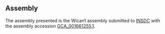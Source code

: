 

Assembly
--------

The assembly presented is the Wican1 assembly submitted to
[INSDC](http://www.insdc.org) with the assembly accession
[GCA\_001661255.1](http://www.ebi.ac.uk/ena/data/view/GCA_001661255.1).
